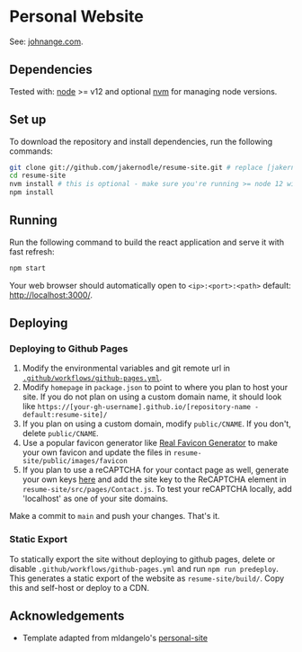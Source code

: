 # Personal Website

See: [johnange.com](https://johnange.com).

## Dependencies

Tested with: [node](https://nodejs.org/) >= v12 and optional [nvm](https://github.com/nvm-sh/nvm#installing-and-updating) for managing node versions.

## Set up

To download the repository and install dependencies, run the following commands:

```bash
git clone git://github.com/jakernodle/resume-site.git # replace [jakernodle] with your github username if you fork first.
cd resume-site
nvm install # this is optional - make sure you're running >= node 12 with `node --version`
npm install
```

## Running

Run the following command to build the react application and serve it with fast refresh:

```bash
npm start
```

Your web browser should automatically open to `<ip>:<port>:<path>` default: [http://localhost:3000/](http://localhost:3000/).

## Deploying

### Deploying to Github Pages

1. Modify the environmental variables and git remote url in [`.github/workflows/github-pages.yml`](.github/workflows/github-pages.yml).
2. Modify `homepage` in `package.json` to point to where you plan to host your site. If you do not plan on using a custom domain name, it should look like `https://[your-gh-username].github.io/[repository-name - default:resume-site]/`
3. If you plan on using a custom domain, modify `public/CNAME`. If you don't, delete `public/CNAME`.
4. Use a popular favicon generator like [Real Favicon Generator](https://realfavicongenerator.net/) to make your own favicon and update the files in `resume-site/public/images/favicon`
5. If you plan to use a reCAPTCHA for your contact page as well, generate your own keys [here](https://www.google.com/recaptcha/admin/create) and add the site key to the ReCAPTCHA element in `resume-site/src/pages/Contact.js`. To test your reCAPTCHA locally, add 'localhost' as one of your site domains.

Make a commit to `main` and push your changes. That's it.

### Static Export

To statically export the site without deploying to github pages, delete or disable `.github/workflows/github-pages.yml` and run `npm run predeploy`. This generates a static export of the website as `resume-site/build/`. Copy this and self-host or deploy to a CDN.

## Acknowledgements

* Template adapted from mldangelo's [personal-site](https://github.com/mldangelo/personal-site)

